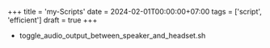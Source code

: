 +++
title = 'my-Scripts'
date = 2024-02-01T00:00:00+07:00
tags = ['script', 'efficient']
draft = true
+++



* toggle_audio_output_between_speaker_and_headset.sh
